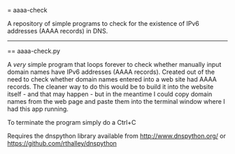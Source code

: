 = aaaa-check

A repository of simple programs to check for the existence of IPv6 addresses (AAAA records) in DNS.

----

== aaaa-check.py

A *very* simple program that loops forever to check whether manually input domain names
have IPv6 addresses (AAAA records).  Created out of the need to check whether domain names entered
into a web site had AAAA records.  The cleaner way to do this would be to build it into the 
website itself - and that may happen - but in the meantime I could copy domain names from the
web page and paste them into the terminal window where I had this app running.

To terminate the program simply do a Ctrl+C

Requires the dnspython library available from 
   http://www.dnspython.org/ or 
   https://github.com/rthalley/dnspython
